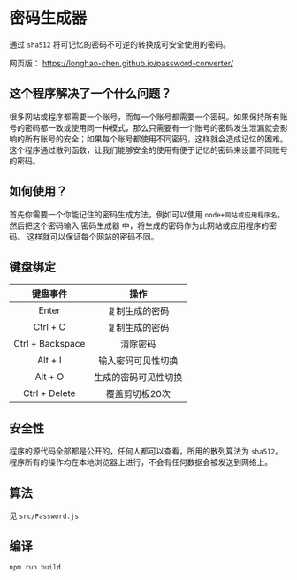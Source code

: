# 密码生成器
通过 `sha512` 将可记忆的密码不可逆的转换成可安全使用的密码。

网页版：
https://longhao-chen.github.io/password-converter/

## 这个程序解决了一个什么问题？
很多网站或程序都需要一个账号，而每一个账号都需要一个密码。如果保持所有账号的密码都一致或使用同一种模式，那么只需要有一个账号的密码发生泄漏就会影响的所有账号的安全；如果每个账号都使用不同密码，这样就会造成记忆的困难。这个程序通过散列函数，让我们能够安全的使用有便于记忆的密码来设置不同账号的密码。

## 如何使用？
首先你需要一个你能记住的密码生成方法，例如可以使用 `node+网站或应用程序名`。
然后把这个密码输入 密码生成器 中，将生成的密码作为此网站或应用程序的密码。
这样就可以保证每个网站的密码不同。

## 键盘绑定
| 键盘事件      | 操作                |
| :-----------: | :-----------:       |
| Enter         | 复制生成的密码      |
| Ctrl + C      | 复制生成的密码      |
| Ctrl + Backspace| 清除密码          |
| Alt + I       | 输入密码可见性切换  |
| Alt + O       | 生成的密码可见性切换|
| Ctrl + Delete | 覆盖剪切板20次      |

## 安全性
程序的源代码全部都是公开的，任何人都可以查看，所用的散列算法为 `sha512`。
程序所有的操作均在本地浏览器上进行，不会有任何数据会被发送到网络上。

## 算法
见 `src/Password.js`

## 编译
```
npm run build
```